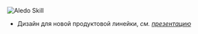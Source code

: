 ![Aledo Skill](./images/aledo-plus-02.png)

* Дизайн для новой продуктовой линейки, <i>см. [презентацию](https://www.figma.com/proto/tkk4fl326v6B8KyHTf8bKB/aledo-skill-presentation?scaling=contain&node-id=61%3A7)</i>
